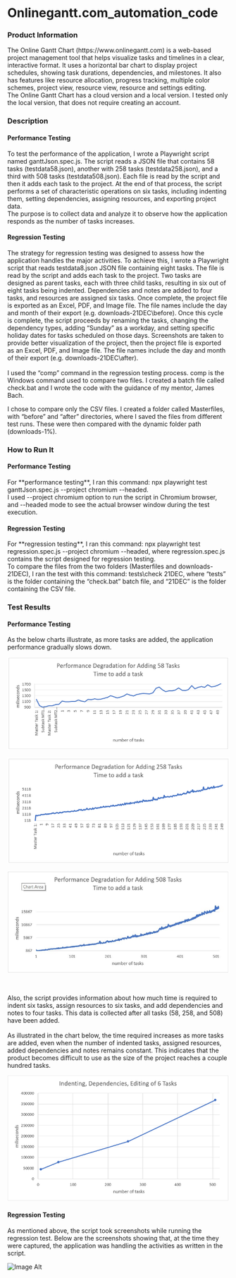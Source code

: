 # Onlinegantt.com_automation_code

<h3>Product Information</h3> <p> The Online Gantt Chart (https://www.onlinegantt.com) is a web-based project management tool that helps visualize tasks and timelines in a clear, interactive format. It uses a horizontal bar chart to display project schedules, showing task durations, dependencies, and milestones. It also has features like resource allocation, progress tracking, multiple color schemes, project view, resource view, resource and settings editing.<br>
The Online Gantt Chart has a cloud version and a local version. I tested only the local version, that does not require creating an account.
 </a> </p>

<h3>Description</h3> <p> <h4>Performance Testing</h4> </p> <p>To test the performance of the application, I wrote a Playwright script named ganttJson.spec.js. The script reads a JSON file that contains 58 tasks (testdata58.json), another with 258 tasks (testdata258.json), and a third with 508 tasks (testdata508.json). Each file is read by the script and then it adds each task to the project. At the end of that process, the script performs a set of characteristic operations on six tasks, including indenting them, setting dependencies, assigning resources, and exporting project data.<br>
The purpose is to collect data and analyze it to observe how the application responds as the number of tasks increases.</p>

<h4>Regression Testing</h4> 
<p>The strategy for regression testing was designed to assess how the application handles the major activities. To achieve this, I wrote a Playwright script that reads testdata8.json JSON file containing eight tasks. The file is read by the script and adds each task to the project. Two tasks are designed as parent tasks, each with three child tasks, resulting in six out of eight tasks being indented. Dependencies and notes are added to four tasks, and resources are assigned six tasks. Once complete, the project file is exported as an Excel, PDF, and Image file. The file names include the day and month of their export (e.g. downloads-21DEC\before).
Once this cycle is complete, the script proceeds by renaming the tasks, changing the dependency types, adding “Sunday” as a workday, and setting specific holiday dates for tasks scheduled on those days. Screenshots are taken to provide better visualization of the project, then the project file is exported as an Excel, PDF, and Image file. The file names include the day and month of their export (e.g. downloads-21DEC\after).
<br>
<br> 
I used the “comp” command in the regression testing process. comp is the Windows command used to compare two files. I created a batch file called check.bat and I wrote the code with the guidance of my mentor, James Bach.
 
I chose to compare only the CSV files. I created a folder called Masterfiles, with “before” and “after” directories, where I saved the files from different test runs. These were then compared with the dynamic folder path (downloads-1%).

</p>

<h3>How to Run It</h3> <h4>Performance Testing</h4> <p>For **performance testing**, I ran this command: npx playwright test ganttJson.spec.js --project chromium --headed. <br> I used --project chromium option to run the script in Chromium browser, and --headed mode to see the actual browser window during the test execution.
<br>
<h4>Regression Testing</h4> 
For **regression testing**, I ran this command: npx playwright test regression.spec.js --project chromium --headed, where regression.spec.js contains the script designed for regression testing. <br>
To compare the files from the two folders (Masterfiles and downloads-21DEC), I ran the test with this command: tests\check 21DEC, where “tests” is the folder containing the “check.bat” batch file, and “21DEC” is the folder containing the CSV file.

<h3>Test Results</h3> <h4>Performance Testing</h4> <p>As the below charts illustrate, as more tasks are added, the application performance gradually slows down.  </p>

![Image Alt](https://github.com/SiposCristina/Onlinegantt.com_automation_code/blob/914f5ad75e47110d4ae3696cf6924a2b600f1a70/Chart1.jpg)


![Image Alt](https://github.com/SiposCristina/Onlinegantt.com_automation_code/blob/20e64ecc35b2303dbab2003c09f30e4a50fe16b8/Chart2.jpg)


![Image Alt](https://github.com/SiposCristina/Onlinegantt.com_automation_code/blob/816a09d7fb6d10f47fdbb9516425004376ca6c9e/Chart3.jpg)


<br>
<p>Also, the script provides information about how much time is required to indent six tasks, assign resources to six tasks, and add dependencies and notes to four tasks. This data is collected after all tasks (58, 258, and 508) have been added. <br>
<br>
As illustrated in the chart below, the time required increases as more tasks are added, even when the number of indented tasks, assigned resources, added dependencies and notes remains constant.  This indicates that the product becomes difficult to use as the size of the project reaches a couple hundred tasks.
</p>

![Image Alt](https://github.com/SiposCristina/Onlinegantt.com_automation_code/blob/20e64ecc35b2303dbab2003c09f30e4a50fe16b8/Chart4.jpg)

<h4>Regression Testing</h4> 
<p>As mentioned above, the script took screenshots while running the regression test. Below are the screenshots showing that, at the time they were captured, the application was handling the activities as written in the script.

![Image Alt](https://github.com/user-attachments/assets/2c6c13ed-dfc2-435a-a4fb-5879fe7383da)


 
</p>



